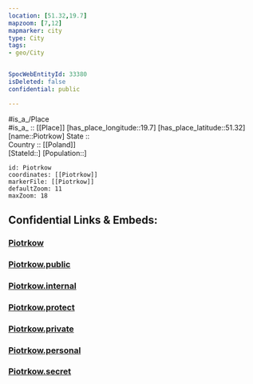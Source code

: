 ```yaml
---
location: [51.32,19.7] 
mapzoom: [7,12] 
mapmarker: city 
type: City
tags:
- geo/City


SpocWebEntityId: 33380
isDeleted: false
confidential: public

---
```

#is_a_/Place  
#is_a_ :: [[Place]] 
[has_place_longitude::19.7] 
[has_place_latitude::51.32] 
[name::Piotrkow] 
State ::  
Country :: [[Poland]]  
[StateId::] 
[Population::] 



```leaflet
id: Piotrkow
coordinates: [[Piotrkow]] 
markerFile: [[Piotrkow]] 
defaultZoom: 11 
maxZoom: 18
```


## Confidential Links & Embeds: 

### [Piotrkow](/_Standards/Earth/Continent/Europe/Europe~East/Poland/Provinces~Poland/Łódź,Province/counties~Łódzkie/Piotrków/cities~Piotrków/Piotrkow.md) 

### [Piotrkow.public](/_public/Earth/Continent/Europe/Europe~East/Poland/Provinces~Poland/Łódź,Province/counties~Łódzkie/Piotrków/cities~Piotrków/Piotrkow.public.md) 

### [Piotrkow.internal](/_internal/Earth/Continent/Europe/Europe~East/Poland/Provinces~Poland/Łódź,Province/counties~Łódzkie/Piotrków/cities~Piotrków/Piotrkow.internal.md) 

### [Piotrkow.protect](/_protect/Earth/Continent/Europe/Europe~East/Poland/Provinces~Poland/Łódź,Province/counties~Łódzkie/Piotrków/cities~Piotrków/Piotrkow.protect.md) 

### [Piotrkow.private](/_private/Earth/Continent/Europe/Europe~East/Poland/Provinces~Poland/Łódź,Province/counties~Łódzkie/Piotrków/cities~Piotrków/Piotrkow.private.md) 

### [Piotrkow.personal](/_personal/Earth/Continent/Europe/Europe~East/Poland/Provinces~Poland/Łódź,Province/counties~Łódzkie/Piotrków/cities~Piotrków/Piotrkow.personal.md) 

### [Piotrkow.secret](/_secret/Earth/Continent/Europe/Europe~East/Poland/Provinces~Poland/Łódź,Province/counties~Łódzkie/Piotrków/cities~Piotrków/Piotrkow.secret.md)

